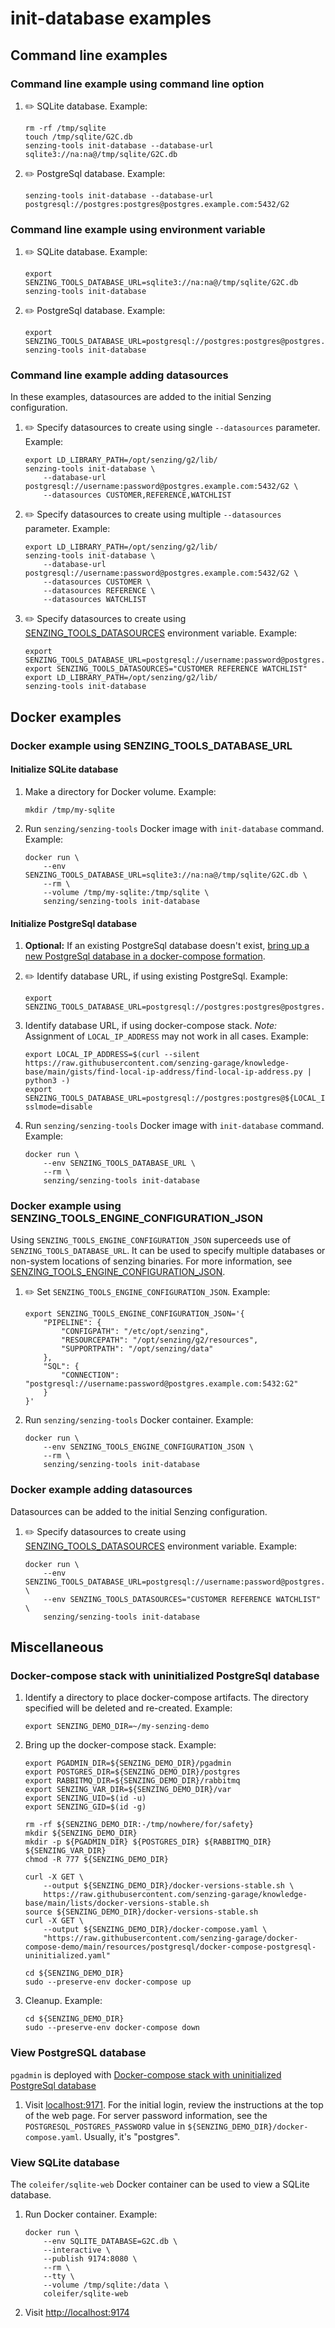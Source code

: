 # init-database examples

## Command line examples

### Command line example using command line option

1. :pencil2: SQLite database.
   Example:

    ```console
    rm -rf /tmp/sqlite
    touch /tmp/sqlite/G2C.db
    senzing-tools init-database --database-url sqlite3://na:na@/tmp/sqlite/G2C.db

    ```

1. :pencil2: PostgreSql database.
   Example:

    ```console
    senzing-tools init-database --database-url postgresql://postgres:postgres@postgres.example.com:5432/G2

    ```

### Command line example using environment variable

1. :pencil2: SQLite database.
   Example:

    ```console
    export SENZING_TOOLS_DATABASE_URL=sqlite3://na:na@/tmp/sqlite/G2C.db
    senzing-tools init-database

    ```

1. :pencil2: PostgreSql database.
   Example:

    ```console
    export SENZING_TOOLS_DATABASE_URL=postgresql://postgres:postgres@postgres.example.com:5432/G2
    senzing-tools init-database

    ```

### Command line example adding datasources

In these examples, datasources are added to the initial Senzing configuration.

1. :pencil2: Specify datasources to create using single `--datasources` parameter.
   Example:

    ```console
    export LD_LIBRARY_PATH=/opt/senzing/g2/lib/
    senzing-tools init-database \
        --database-url postgresql://username:password@postgres.example.com:5432/G2 \
        --datasources CUSTOMER,REFERENCE,WATCHLIST

    ```

1. :pencil2: Specify datasources to create using multiple `--datasources` parameter.
   Example:

    ```console
    export LD_LIBRARY_PATH=/opt/senzing/g2/lib/
    senzing-tools init-database \
        --database-url postgresql://username:password@postgres.example.com:5432/G2 \
        --datasources CUSTOMER \
        --datasources REFERENCE \
        --datasources WATCHLIST

    ```

1. :pencil2: Specify datasources to create using
   [SENZING_TOOLS_DATASOURCES](https://github.com/senzing-garage/knowledge-base/blob/main/lists/environment-variables.md#senzing_tools_datasources)
   environment variable.
   Example:

    ```console
    export SENZING_TOOLS_DATABASE_URL=postgresql://username:password@postgres.example.com:5432/G2
    export SENZING_TOOLS_DATASOURCES="CUSTOMER REFERENCE WATCHLIST"
    export LD_LIBRARY_PATH=/opt/senzing/g2/lib/
    senzing-tools init-database

    ```

## Docker examples

### Docker example using SENZING_TOOLS_DATABASE_URL

#### Initialize SQLite database

1. Make a directory for Docker volume.
   Example:

    ```console
    mkdir /tmp/my-sqlite

    ```

1. Run `senzing/senzing-tools` Docker image with `init-database` command.
   Example:

    ```console
    docker run \
        --env SENZING_TOOLS_DATABASE_URL=sqlite3://na:na@/tmp/sqlite/G2C.db \
        --rm \
        --volume /tmp/my-sqlite:/tmp/sqlite \
        senzing/senzing-tools init-database

    ```

#### Initialize PostgreSql database

1. **Optional:** If an existing PostgreSql database doesn't exist,
   [bring up a new PostgreSql database in a docker-compose formation](#docker-compose-stack-with-postgresql-database).

1. :pencil2: Identify database URL, if using existing PostgreSql.
   Example:

    ```console
    export SENZING_TOOLS_DATABASE_URL=postgresql://postgres:postgres@postgres.example.com:5432/G2

    ```

1. Identify database URL, if using docker-compose stack.
   *Note:*  Assignment of `LOCAL_IP_ADDRESS` may not work in all cases.
   Example:

    ```console
    export LOCAL_IP_ADDRESS=$(curl --silent https://raw.githubusercontent.com/senzing-garage/knowledge-base/main/gists/find-local-ip-address/find-local-ip-address.py | python3 -)
    export SENZING_TOOLS_DATABASE_URL=postgresql://postgres:postgres@${LOCAL_IP_ADDRESS}:5432/G2/?sslmode=disable

    ```

1. Run `senzing/senzing-tools` Docker image with `init-database` command.
   Example:

    ```console
    docker run \
        --env SENZING_TOOLS_DATABASE_URL \
        --rm \
        senzing/senzing-tools init-database

    ```

### Docker example using SENZING_TOOLS_ENGINE_CONFIGURATION_JSON

Using `SENZING_TOOLS_ENGINE_CONFIGURATION_JSON` superceeds use of `SENZING_TOOLS_DATABASE_URL`.
It can be used to specify multiple databases or non-system locations of senzing binaries.
For more information, see
[SENZING_TOOLS_ENGINE_CONFIGURATION_JSON](https://github.com/senzing-garage/knowledge-base/blob/main/lists/environment-variables.md#senzing_tools_engine_configuration_json).

1. :pencil2: Set `SENZING_TOOLS_ENGINE_CONFIGURATION_JSON`.
    Example:

    ```console
    export SENZING_TOOLS_ENGINE_CONFIGURATION_JSON='{
        "PIPELINE": {
            "CONFIGPATH": "/etc/opt/senzing",
            "RESOURCEPATH": "/opt/senzing/g2/resources",
            "SUPPORTPATH": "/opt/senzing/data"
        },
        "SQL": {
            "CONNECTION": "postgresql://username:password@postgres.example.com:5432:G2"
        }
    }'
    ```

1. Run `senzing/senzing-tools` Docker container.
    Example:

    ```console
    docker run \
        --env SENZING_TOOLS_ENGINE_CONFIGURATION_JSON \
        --rm \
        senzing/senzing-tools init-database
    ```

### Docker example adding datasources

Datasources can be added to the initial Senzing configuration.

1. :pencil2: Specify datasources to create using
   [SENZING_TOOLS_DATASOURCES](https://github.com/senzing-garage/knowledge-base/blob/main/lists/environment-variables.md#senzing_tools_datasources)
   environment variable.
   Example:

    ```console
    docker run \
        --env SENZING_TOOLS_DATABASE_URL=postgresql://username:password@postgres.example.com:5432/G2 \
        --env SENZING_TOOLS_DATASOURCES="CUSTOMER REFERENCE WATCHLIST" \
        senzing/senzing-tools init-database
    ```

## Miscellaneous

### Docker-compose stack with uninitialized PostgreSql database

1. Identify a directory to place docker-compose artifacts.
   The directory specified will be deleted and re-created.
   Example:

    ```console
    export SENZING_DEMO_DIR=~/my-senzing-demo

    ```

1. Bring up the docker-compose stack.
   Example:

    ```console
    export PGADMIN_DIR=${SENZING_DEMO_DIR}/pgadmin
    export POSTGRES_DIR=${SENZING_DEMO_DIR}/postgres
    export RABBITMQ_DIR=${SENZING_DEMO_DIR}/rabbitmq
    export SENZING_VAR_DIR=${SENZING_DEMO_DIR}/var
    export SENZING_UID=$(id -u)
    export SENZING_GID=$(id -g)

    rm -rf ${SENZING_DEMO_DIR:-/tmp/nowhere/for/safety}
    mkdir ${SENZING_DEMO_DIR}
    mkdir -p ${PGADMIN_DIR} ${POSTGRES_DIR} ${RABBITMQ_DIR} ${SENZING_VAR_DIR}
    chmod -R 777 ${SENZING_DEMO_DIR}

    curl -X GET \
        --output ${SENZING_DEMO_DIR}/docker-versions-stable.sh \
        https://raw.githubusercontent.com/senzing-garage/knowledge-base/main/lists/docker-versions-stable.sh
    source ${SENZING_DEMO_DIR}/docker-versions-stable.sh
    curl -X GET \
        --output ${SENZING_DEMO_DIR}/docker-compose.yaml \
        "https://raw.githubusercontent.com/senzing-garage/docker-compose-demo/main/resources/postgresql/docker-compose-postgresql-uninitialized.yaml"

    cd ${SENZING_DEMO_DIR}
    sudo --preserve-env docker-compose up

    ```

1. Cleanup.
   Example:

    ```console
    cd ${SENZING_DEMO_DIR}
    sudo --preserve-env docker-compose down

    ```

### View PostgreSQL database

`pgadmin` is deployed with
[Docker-compose stack with uninitialized PostgreSql database](#docker-compose-stack-with-uninitialized-postgresql-database)

1. Visit [localhost:9171](http://localhost:9171).
   For the initial login, review the instructions at the top of the web page.
   For server password information, see the `POSTGRESQL_POSTGRES_PASSWORD` value in `${SENZING_DEMO_DIR}/docker-compose.yaml`.
   Usually, it's "postgres".

### View SQLite database

The `coleifer/sqlite-web` Docker container can be used to view a SQLite database.

1. Run Docker container.
   Example:

    ```console
    docker run \
        --env SQLITE_DATABASE=G2C.db \
        --interactive \
        --publish 9174:8080 \
        --rm \
        --tty \
        --volume /tmp/sqlite:/data \
        coleifer/sqlite-web

    ```

1. Visit <http://localhost:9174>
